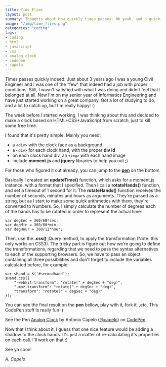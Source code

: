 ```yaml
---
title: Time Flies
layout: post
summary: Thoughts about how quickly times passes. Oh yeah, and a quickie on making an analog clock with HTML+CSS+Javascript :)
image: "/img/time_flies.png"
categories: "coding"
tags:
- coding
- html
- javascript
- css
- analog clock
- codepen
- capelo
---
```


Times passes quickly indeed: Just about 3 years ago I was a young Civil Engineer and I was one of the "few" that indeed had a job with proper conditions. Still, I wasn't satisfied with what I was doing and didn't feel that I belonged at all. Now I'm on my senior year of Informatics Engineering and have just started working on a great company. Got a lot of studying to do, and a lot to catch up, but I'm really happy! :)

The week before I started working, I was thinking about this and decided to make a clock based on HTML+CSS+JavaScript from scratch, just to kill some free time.

I found that it's pretty simple. Mainly you need: 

* a `<div>` with the clock face as a background
* a `<div>` for each clock hand, with the proper **div id**
* on each clock hand div, an `<img>` with each hand image
* include **moment.js** and **jquery** libraries to help you out ;)

For those who figured it out already, you can jump to the <a href="#pen">**pen**</a> on the bottom.

Basically I created an **updateTime()** function, which asks for a moment.js instance, with a format that I specified. Then I call a **rotateHands()** function, and set a timeout of 1 second for it. The **rotateHands()** function receives the number of seconds, minutes and hours as arguments. They're passed as a string, but as I start to make some quick arithmetics with them, they're converted to Numbers. So, I simply calculate the number of degrees each of the hands has to be rotated in order to represent the actual time:

	var degSec = 360/60*sec;
	var degMin = 360/60*min;
	var degHour = 360/12*hour;

Then, use the **.css()** jQuery method, to apply the transformation (Note: this only works on CSS3). 
The tricky part is figure out how we're going to define the transformations, regarding that we need to pass the syntax alternatives to each of the supporting browsers. So, we have to pass an object containing all three possibilities and don't forget to include the variables calculated before, for example:

	var sHand = $('#secondhand');
	sHand.css({
	    "-webkit-transform": "rotate(" + degSec + "deg)",
	    "-moz-transform": "rotate(" + degSec + "deg)",
	    "transform": "rotate(" + degSec + "deg)" 
	});

You can see the final result on the **pen** bellow, play with it, fork it, ,etc. This CodePen stuff is really fun :)
<a name="pen"></a>
<p data-height="473" data-theme-id="661" data-slug-hash="fpvDC" data-user="capelo" data-default-tab="result" class='codepen'>See the Pen <a href='http://codepen.io/capelo/pen/fpvDC'>Analog Clock</a> by António Capelo (<a href='http://codepen.io/capelo'>@capelo</a>) on <a href='http://codepen.io'>CodePen</a></p>
<script async src="http://codepen.io/assets/embed/ei.js"></script>

Now that I think about it, I guess that one nice feature would be adding a shadow to the clock hands. It's just a matter of re-calculating it's properties on each call. I'll work on that :)

See ya soon!

*A. Capelo*